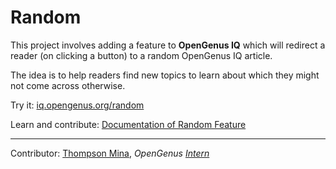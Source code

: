 # Random

This project involves adding a feature to **OpenGenus IQ** which will redirect a reader (on clicking a button) to a random OpenGenus IQ article.

The idea is to help readers find new topics to learn about which they might not come across otherwise.

Try it: [iq.opengenus.org/random](https://iq.opengenus.org/random)

Learn and contribute: [Documentation of Random Feature](https://iq.opengenus.org/implementing-random-feature/)

---

Contributor: [Thompson Mina](https://iq.opengenus.org/author/thompson/), *OpenGenus [Intern](http://internship.opengenus.org/)*
